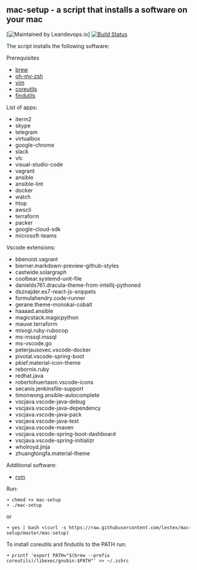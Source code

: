 ## mac-setup - a script that installs a software on your mac
[![Maintained by Leandevops.io](https://img.shields.io/badge/maintained%20by-leandevops-green.svg)]
[![Build Status](https://travis-ci.org/lestex/mac-setup.svg?branch=master)](https://travis-ci.org/lestex/mac-setup)

The script installs the following software:

Prerequisites
- [brew](https://brew.sh/)
- [oh-my-zsh](https://github.com/robbyrussell/oh-my-zsh)
- [vim](https://www.vim.org/)
- [coreutils](https://www.gnu.org/software/coreutils/)
- [findutils](https://www.gnu.org/software/findutils/)

List of apps:
- iterm2
- skype
- telegram
- virtualbox
- google-chrome
- slack
- vlc
- visual-studio-code
- vagrant
- ansible
- ansible-lint
- docker
- watch 
- htop
- awscli
- terraform
- packer
- google-cloud-sdk
- microsoft-teams

Vscode extensions:
- bbenoist.vagrant
- bierner.markdown-preview-github-styles
- castwide.solargraph
- coolbear.systemd-unit-file
- danields761.dracula-theme-from-intellij-pythoned
- dsznajder.es7-react-js-snippets
- formulahendry.code-runner
- gerane.theme-monokai-cobalt
- haaaad.ansible
- magicstack.magicpython
- mauve.terraform
- misogi.ruby-rubocop
- ms-mssql.mssql
- ms-vscode.go
- peterjausovec.vscode-docker
- pivotal.vscode-spring-boot
- pkief.material-icon-theme
- rebornix.ruby
- redhat.java
- robertohuertasm.vscode-icons
- secanis.jenkinsfile-support
- timonwong.ansible-autocomplete
- vscjava.vscode-java-debug
- vscjava.vscode-java-dependency
- vscjava.vscode-java-pack
- vscjava.vscode-java-test
- vscjava.vscode-maven
- vscjava.vscode-spring-boot-dashboard
- vscjava.vscode-spring-initializr
- wholroyd.jinja
- zhuangtongfa.material-theme

Additional software:
- [rvm](https://rvm.io)

Run:

    ➜ chmod +x mac-setup
    ➜ ./mac-setup

or

    ➜ yes | bash <(curl -s https://raw.githubusercontent.com/lestex/mac-setup/master/mac-setup)

To install coreutils and findutils to the PATH run:

    ➜ printf 'export PATH="$(brew --prefix coreutils)/libexec/gnubin:$PATH"' >> ~/.zshrc

